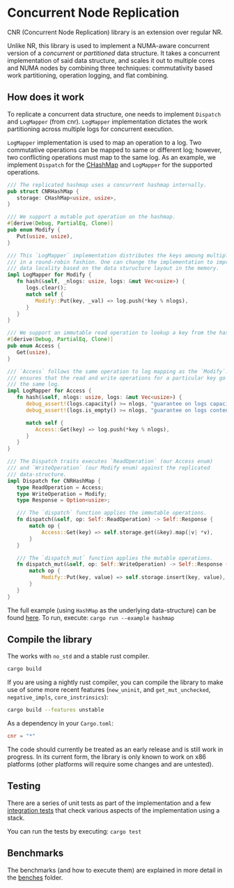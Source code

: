 # Concurrent Node Replication

CNR (Concurrent Node Replication) library is an extension over regular NR.

Unlike NR, this library is used to implement a NUMA-aware concurrent version of
a *concurrent* or *partitioned* data structure. It takes a concurrent
implementation of said data structure, and scales it out to multiple cores and
NUMA nodes by combining three techniques: commutativity based work partitioning,
operation logging, and flat combining.

## How does it work

To replicate a concurrent data structure, one needs to implement `Dispatch` and
`LogMapper` (from cnr). `LogMapper` implementation dictates the work
partitioning across multiple logs for concurrent execution.

`LogMapper` implementation is used to map an operation to a log. Two commutative
operations can be mapped to same or different log; however, two conflicting
operations must map to the same log. As an example, we implement `Dispatch` for
the [CHashMap](https://crates.io/crates/chashmap) and `LogMapper` for the
supported operations.

```rust
/// The replicated hashmap uses a concurrent hashmap internally.
pub struct CNRHashMap {
   storage: CHashMap<usize, usize>,
}

/// We support a mutable put operation on the hashmap.
#[derive(Debug, PartialEq, Clone)]
pub enum Modify {
   Put(usize, usize),
}

/// This `LogMapper` implementation distributes the keys amoung multiple logs
/// in a round-robin fashion. One can change the implementation to improve the
/// data locality based on the data sturucture layout in the memory.
impl LogMapper for Modify {
   fn hash(&self, _nlogs: usize, logs: &mut Vec<usize>) {
      logs.clear();
      match self {
         Modify::Put(key, _val) => log.push(*key % nlogs),
      }
   }
}

/// We support an immutable read operation to lookup a key from the hashmap.
#[derive(Debug, PartialEq, Clone)]
pub enum Access {
   Get(usize),
}

/// `Access` follows the same operation to log mapping as the `Modify`. This
/// ensures that the read and write operations for a particular key go to
/// the same log.
impl LogMapper for Access {
   fn hash(&self, nlogs: usize, logs: &mut Vec<usize>) {
      debug_assert!(logs.capacity() >= nlogs, "guarantee on logs capacity");
      debug_assert!(logs.is_empty() >= nlogs, "guarantee on logs content");

      match self {
         Access::Get(key) => log.push(*key % nlogs),
      }
   }
}

/// The Dispatch traits executes `ReadOperation` (our Access enum)
/// and `WriteOperation` (our Modify enum) against the replicated
/// data-structure.
impl Dispatch for CNRHashMap {
   type ReadOperation = Access;
   type WriteOperation = Modify;
   type Response = Option<usize>;

   /// The `dispatch` function applies the immutable operations.
   fn dispatch(&self, op: Self::ReadOperation) -> Self::Response {
       match op {
           Access::Get(key) => self.storage.get(&key).map(|v| *v),
       }
   }

   /// The `dispatch_mut` function applies the mutable operations.
   fn dispatch_mut(&self, op: Self::WriteOperation) -> Self::Response {
       match op {
           Modify::Put(key, value) => self.storage.insert(key, value),
       }
   }
}
```

The full example (using `HashMap` as the underlying data-structure) can be found
[here](examples/hashmap.rs). To run, execute: `cargo run --example hashmap`

## Compile the library

The works with `no_std` and a stable rust compiler.

```bash
cargo build
```

If you are using a nightly rust compiler, you can compile the library to make
use of some more recent features (`new_uninit`, and `get_mut_unchecked`,
`negative_impls`, `core_instrinsics`):

```bash
cargo build --features unstable
```

As a dependency in your `Cargo.toml`:

```toml
cnr = "*"
```

The code should currently be treated as an early release and is still work in
progress. In its current form, the library is only known to work on x86
platforms (other platforms will require some changes and are untested).

## Testing

There are a series of unit tests as part of the implementation and a few
[integration tests](./tests) that check various aspects of the implementation
using a stack.

You can run the tests by executing: `cargo test`

## Benchmarks

The benchmarks (and how to execute them) are explained in more detail in the
[benches](../benches/README.md) folder.
